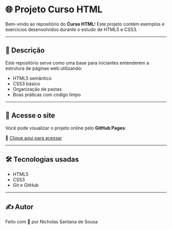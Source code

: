 # 🌐 Projeto Curso HTML

Bem-vindo ao repositório do **Curso HTML**! Este projeto contém exemplos e exercícios desenvolvidos durante o estudo de HTML5 e CSS3.

---

## 📄 Descrição

Este repositório serve como uma base para iniciantes entenderem a estrutura de páginas web utilizando:

- HTML5 semântico
- CSS3 básico
- Organização de pastas
- Boas práticas com código limpo

---


## 🚀 Acesse o site

Você pode visualizar o projeto online pelo **GitHub Pages**:

🔗 [Clique aqui para acessar](https://nickmclare.github.io/projeto-android/)

---

## 🛠️ Tecnologias usadas

- HTML5
- CSS3
- Git e GitHub

---

## ✍️ Autor

Feito com 💙 por Nicholas Santana de Sousa


